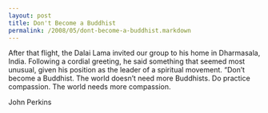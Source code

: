 ```yaml
---
layout: post
title: Don't Become a Buddhist
permalink: /2008/05/dont-become-a-buddhist.markdown
---
```


   After that flight, the Dalai Lama invited our group to his home in Dharmasala,
   India. Following a cordial greeting, he said something that seemed most
   unusual, given his position as the leader of a spiritual movement. “Don’t
   become a Buddhist. The world doesn’t need more Buddhists. Do practice
   compassion. The world needs more compassion. 

John Perkins

